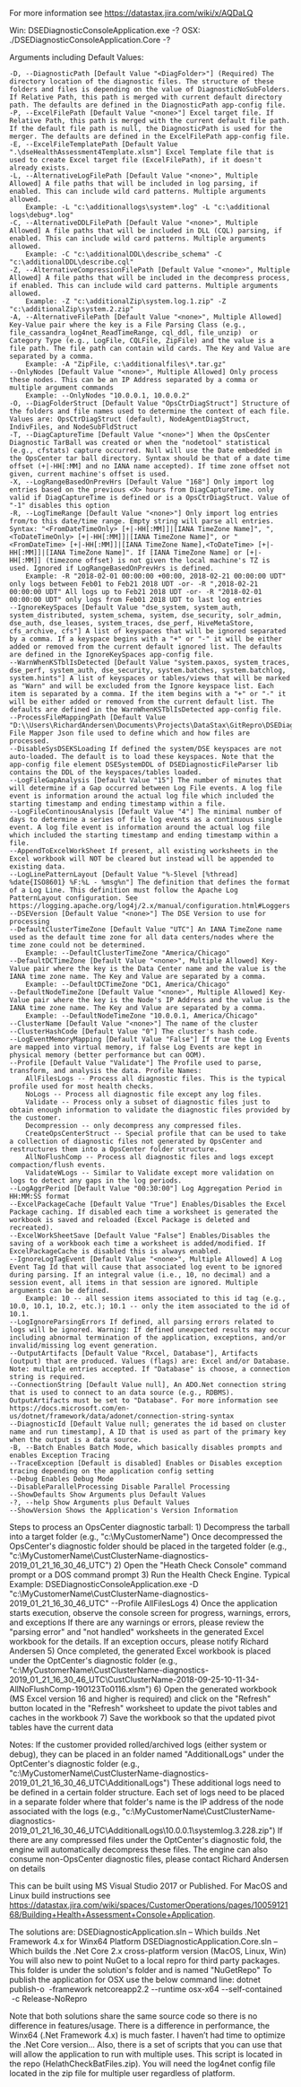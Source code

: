 For more information see https://datastax.jira.com/wiki/x/AQDaLQ

Win: DSEDiagnosticConsoleApplication.exe -?
OSX: ./DSEDiagnosticConsoleApplication.Core -?

Arguments including Default Values:

	-D, --DiagnosticPath [Default Value "<DiagFolder>"] (Required) The directory location of the diagnostic files. The structure of these folders and files is depending on the value of DiagnosticNoSubFolders. If Relative Path, this path is merged with current default directory path. The defaults are defined in the DiagnosticPath app-config file.
	-P, --ExcelFilePath [Default Value "<none>"] Excel target file. If Relative Path, this path is merged with the current default file path. If the default file path is null, the DiagnosticPath is used for the merger. The defaults are defined in the ExcelFilePath app-config file.
	-E, --ExcelFileTemplatePath [Default Value ".\dseHealthAssessment4Template.xlsm"] Excel Template file that is used to create Excel target file (ExcelFilePath), if it doesn't already exists.
	-L, --AlternativeLogFilePath [Default Value "<none>", Multiple Allowed] A file paths that will be included in log parsing, if enabled. This can include wild card patterns. Multiple arguments allowed.
		Example: -L "c:\additionallogs\system*.log" -L "c:\additional logs\debug*.log"
	-C, --AlternativeDDLFilePath [Default Value "<none>", Multiple Allowed] A file paths that will be included in DLL (CQL) parsing, if enabled. This can include wild card patterns. Multiple arguments allowed.
		Example: -C "c:\additionalDDL\describe_schema" -C "c:\additionalDDL\describe.cql"
	-Z, --AlternativeCompressionFilePath [Default Value "<none>", Multiple Allowed] A file paths that will be included in the decompress process, if enabled. This can include wild card patterns. Multiple arguments allowed.
		Example: -Z "c:\additionalZip\system.log.1.zip" -Z "c:\additionalZip\system.2.zip"
	-A, --AlternativeFilePath [Default Value "<none>", Multiple Allowed] Key-Value pair where the key is a File Parsing Class (e.g., file_cassandra_log4net_ReadTimeRange, cql_ddl, file_unzip)  or Category Type (e.g., LogFile, CQLFile, ZipFile) and the value is a file path. The file path can contain wild cards. The Key and Value are separated by a comma.
		Example: -A "ZipFile, c:\additionalfiles\*.tar.gz"
	--OnlyNodes [Default Value "<none>", Multiple Allowed] Only process these nodes. This can be an IP Address separated by a comma or multiple argument commands
		Example: --OnlyNodes "10.0.0.1, 10.0.0.2"
	-O, --DiagFolderStruct [Default Value "OpsCtrDiagStruct"] Structure of the folders and file names used to determine the context of each file. Values are: OpsCtrDiagStruct (default), NodeAgentDiagStruct, IndivFiles, and NodeSubFldStruct
	-T, --DiagCaptureTime [Default Value "<none>"] When the OpsCenter Diagnostic TarBall was created or when the "nodetool" statistical (e.g., cfstats) capture occurred. Null will use the Date embedded in the OpsCenter tar ball directory. Syntax should be that of a date time offset (+|-HH[:MM] and no IANA name accepted). If time zone offset not given, current machine's offset is used.
	-X, --LogRangeBasedOnPrevHrs [Default Value "168"] Only import log entries based on the previous <X> hours from DiagCaptureTime. only valid if DiagCaptureTime is defined or is a OpsCtrDiagStruct. Value of "-1" disables this option
	-R, --LogTimeRange [Default Value "<none>"] Only import log entries from/to this date/time range. Empty string will parse all entries. Syntax: "<FromDateTimeOnly> [+|-HH[:MM]]|[IANA TimeZone Name]", ", <ToDateTimeOnly> [+|-HH[:MM]]|[IANA TimeZone Name]", or "<FromDateTime> [+|-HH[:MM]]|[IANA TimeZone Name],<ToDateTime> [+|-HH[:MM]]|[IANA TimeZone Name]". If [IANA TimeZone Name] or [+|-HH[:MM]] (timezone offset) is not given the local machine's TZ is used. Ignored if LogRangeBasedOnPrevHrs is defined.
		Example: -R "2018-02-01 00:00:00 +00:00, 2018-02-21 00:00:00 UDT" only logs between Feb01 to Feb21 2018 UDT -or- -R ",2018-02-21 00:00:00 UDT" All logs up to Feb21 2018 UDT -or- -R "2018-02-01 00:00:00 UDT" only logs from Feb01 2018 UDT to last log entries
	--IgnoreKeySpaces [Default Value "dse_system, system_auth, system_distributed, system_schema, system, dse_security, solr_admin, dse_auth, dse_leases, system_traces, dse_perf, HiveMetaStore, cfs_archive, cfs"] A list of keyspaces that will be ignored separated by a comma. If a keyspace begins with a "+" or "-" it will be either added or removed from the current default ignored list. The defaults are defined in the IgnoreKeySpaces app-config file.
	--WarnWhenKSTblIsDetected [Default Value "system.paxos, system_traces, dse_perf, system_auth, dse_security, system.batches, system.batchlog, system.hints"] A list of keyspaces or tables/views that will be marked as "Warn" and will be excluded from the Ignore keyspace list. Each item is separated by a comma. If the item begins with a "+" or "-" it will be either added or removed from the current default list. The defaults are defined in the WarnWhenKSTblIsDetected app-config file.
	--ProcessFileMappingPath [Default Value "D:\\Users\RichardAndersen\Documents\Projects\DataStax\GitRepro\DSEDiagnosticApplication\DSEDiagnosticConsoleApplication\bin\Debug\Json\ProcessFileMappingsValidate.json"] File Mapper Json file used to define which and how files are processed.
	--DisableSysDSEKSLoading If defined the system/DSE keyspaces are not auto-loaded. The default is to load these keyspaces. Note that the app-config file element DSESystemDDL of DSEDiagnosticFileParser lib contains the DDL of the keyspaces/tables loaded.
	--LogFileGapAnalysis [Default Value "15"] The number of minutes that will determine if a Gap occurred between Log File events. A log file event is information around the actual log file which included the starting timestamp and ending timestamp within a file.
	--LogFileContinousAnalysis [Default Value "4"] The minimal number of days to determine a series of file log events as a continuous single event. A log file event is information around the actual log file which included the starting timestamp and ending timestamp within a file.
	--AppendToExcelWorkSheet If present, all existing worksheets in the Excel workbook will NOT be cleared but instead will be appended to existing data.
	--LogLinePatternLayout [Default Value "%-5level [%thread] %date{ISO8601} %F:%L - %msg%n"] The definition that defines the format of a Log Line. This definition must follow the Apache Log PatternLayout configuration. See https://logging.apache.org/log4j/2.x/manual/configuration.html#Loggers
	--DSEVersion [Default Value "<none>"] The DSE Version to use for processing
	--DefaultClusterTimeZone [Default Value "UTC"] An IANA TimeZone name used as the default time zone for all data centers/nodes where the time zone could not be determined.
		Example: --DefaultClusterTimeZone "America/Chicago"
	--DefaultDCTimeZone [Default Value "<none>", Multiple Allowed] Key-Value pair where the key is the Data Center name and the value is the IANA time zone name. The Key and Value are separated by a comma.
		Example: --DefaultDCTimeZone "DC1, America/Chicago"
	--DefaultNodeTimeZone [Default Value "<none>", Multiple Allowed] Key-Value pair where the key is the Node's IP Address and the value is the IANA time zone name. The Key and Value are separated by a comma.
		Example: --DefaultNodeTimeZone "10.0.0.1, America/Chicago"
	--ClusterName [Default Value "<none>"] The name of the cluster
	--ClusterHashCode [Default Value "0"] The cluster's hash code.
	--LogEventMemoryMapping [Default Value "False"] If true the Log Events are mapped into virtual memory, if false Log Events are kept in physical memory (better performance but can OOM).
	--Profile [Default Value "Validate"] The Profile used to parse, transform, and analysis the data. Profile Names:
		AllFilesLogs -- Process all diagnostic files. This is the typical profile used for most health checks. 
		NoLogs -- Process all diagnostic file except any log files. 
		Validate -- Process only a subset of diagnostic files just to obtain enough information to validate the diagnostic files provided by the customer.
		Decompression -- only decompress any compressed files.
		CreateOpsCenterStruct -- Special profile that can be used to take a collection of diagnostic files not generated by OpsCenter and restructures them into a OpsCenter folder structure. 
		AllNoFlushComp -- Process all diagnostic files and logs except compaction/flush events.
		ValidateWLogs -- Similar to Validate except more validation on logs to detect any gaps in the log periods.
	--LogAggrPeriod [Default Value "00:30:00"] Log Aggregation Period in HH:MM:SS format
	--ExcelPackageCache [Default Value "True"] Enables/Disables the Excel Package caching. If disabled each time a worksheet is generated the workbook is saved and reloaded (Excel Package is deleted and recreated).
	--ExcelWorkSheetSave [Default Value "False"] Enables/Disables the saving of a workbook each time a worksheet is added/modified. If ExcelPackageCache is disabled this is always enabled.
	--IgnoreLogTagEvent [Default Value "<none>", Multiple Allowed] A Log Event Tag Id that will cause that associated log event to be ignored during parsing. If an integral value (i.e., 10, no decimal) and a session event, all items in that session are ignored. Multiple arguments can be defined.
		Example: 10 -- all session items associated to this id tag (e.g., 10.0, 10.1, 10.2, etc.); 10.1 -- only the item associated to the id of 10.1.	
	--LogIgnoreParsingErrors If defined, all parsing errors related to logs will be ignored. Warning: If defined unexpected results may occur including abnormal termination of the application, exceptions, and/or invalid/missing log event generation.
	--OutputArtifacts [Default Value "Rxcel, Database"], Artifacts (output) that are produced. Values (flags) are: Excel and/or Database. Note: multiple entries accepted. If "Database" is choose, a connection string is required.
	--ConnectionString [Default Value null], An ADO.Net connection string that is used to connect to an data source (e.g., RDBMS).  OutputArtifacts must be set to "Database". For more information see https://docs.microsoft.com/en-us/dotnet/framework/data/adonet/connection-string-syntax
	--DiagnosticId [Default Value null; generates the id based on cluster name and run timestamp], A ID that is used as part of the primary key when the output is a data source.  
	-B, --Batch Enables Batch Mode, which basically disables prompts and enables Exception Tracing
	--TraceException [Default is disabled] Enables or Disables exception tracing depending on the application config setting
	--Debug Enables Debug Mode
	--DisableParallelProcessing Disable Parallel Processing
	--ShowDefaults Show Arguments plus Default Values
	-?, --help Show Arguments plus Default Values
	--ShowVersion Shows the Application's Version Information

Steps to process an OpsCenter diagnostic tarball:
	1) Decompress the tarball into a target folder (e.g., "c:\MyCustomerName")
		Once decompressed the OpsCenter's diagnostic folder should be placed in the targeted folder (e.g., "c:\MyCustomerName\CustClusterName-diagnostics-2019_01_21_16_30_46_UTC")
	2) Open the "Heath Check Console" command prompt or a DOS command prompt
	3) Run the Health Check Engine.
		Typical Example: DSEDiagnosticConsoleApplication.exe -D "c:\MyCustomerName\CustClusterName-diagnostics-2019_01_21_16_30_46_UTC" --Profile AllFilesLogs
	4) Once the application starts execution, observe the console screen for progress, warnings, errors, and exceptions
		If there are any warnings or errors, please review the "parsing error" and "not handled" worksheets in the generated Excel workbook for the details.
		If an exception occurs, please notify Richard Andersen
	5) Once completed, the generated Excel workbook is placed under the OptCenter's diagnostic folder (e.g., "c:\MyCustomerName\CustClusterName-diagnostics-2019_01_21_16_30_46_UTC\CustClusterName-2018-09-25-10-11-34-AllNoFlushComp-190123To0116.xlsm")
	6) Open the generated workbook (MS Excel version 16 and higher is required) and click on the "Refresh" button located in the "Refresh" worksheet to update the pivot tables and caches in the workbook
	7) Save the workbook so that the updated pivot tables have the current data
	
Notes: If the customer provided rolled/archived logs (either system or debug), they can be placed in an folder named "AdditionalLogs" under the OptCenter's diagnostic folder (e.g., "c:\MyCustomerName\CustClusterName-diagnostics-2019_01_21_16_30_46_UTC\AdditionalLogs")
	These additional logs need to be defined in a certain folder structure. Each set of logs need to be placed in a separate folder where that folder's name is the IP address of the node associated with the logs (e.g., "c:\MyCustomerName\CustClusterName-diagnostics-2019_01_21_16_30_46_UTC\AdditionalLogs\10.0.0.1\systemlog.3.228.zip")
	If there are any compressed files under the OptCenter's diagnostic fold, the engine will automatically decompress these files.
	The engine can also consume non-OpsCenter diagnostic files, please contact Richard Andersen on details

This can be built using MS Visual Studio 2017 or Published. For MacOS and Linux build instructions see https://datastax.jira.com/wiki/spaces/CustomerOperations/pages/1005912168/Building+Health+Assessment+Console+Application.

The solutions are:
     DSEDiagnosticApplication.sln – Which builds .Net Framework 4.x for Winx64 Platform
     DSEDiagnosticApplication.Core.sln – Which builds the .Net Core 2.x cross-platform version (MacOS, Linux, Win)
                                         You will also new to point NuGet to a local repro for third party packages. This folder is under the solution's folder and is named "NuGetRepo"
                                         To publish the application for OSX use the below command line:
                                            dotnet publish-o <your publish folder> -framework netcoreapp2.2 --runtime osx-x64 --self-contained   -c Release-NoRepro

Note that both solutions share the same source code so there is no difference in features/usage. There is a difference in performance, the Winx64 (.Net Framework 4.x) is much faster. I haven’t had time to optimize the .Net Core version… Also, there is a set of scripts that you can use that will allow the application to run with multiple uses. This script is located in the repo (HelathCheckBatFiles.zip). You will need the log4net config file located in the zip file for multiple user regardless of platform.
